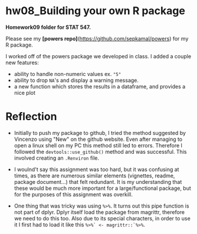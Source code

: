 hw08\_Building your own R package
================
	
**Homework09 folder for STAT 547.**

Please see my **[powers repo]**(https://github.com/sepkamal/powers) for my R package.

I worked off of the powers package we developed in class. I added a couple new features:
- ability to handle non-numeric values ex. `"5"`
- ability to drop `NA`'s and display a warning message.
- a new function which stores the results in a dataframe, and provides a nice plot
 
 
# Reflection

- Initially to push my package to github, I tried the method suggested by Vincenzo using "New" on the github website. Even after managing to open a linux shell on my PC this method still led to errors. Therefore I followed the `devtools::use_github()` method and was successful. This involved creating an `.Renviron` file.

- I woulnd't say this assignment was too hard, but it was confusing at times, as there are numerous similar elements (vignettes, readme, package document...) that felt redundant. It is my understanding that these would be much more important for a large/functional package, but for the purposes of this assignment was overkill.

- One thing that was tricky was using `%>%`. It turns out this pipe function is not part of dplyr. Dplyr itself load the package from magrittr, therefore we need to do this too. Also due to its special characters, in order to use it I first had to load it like this ``%>%` <- magrittr::`%>%``.